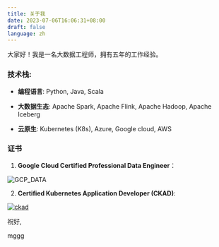 ```yaml
---
title: 关于我
date: 2023-07-06T16:06:31+08:00
draft: false
language: zh
---
```


大家好！我是一名大数据工程师，拥有五年的工作经验。

### 技术栈:
- **编程语言**: Python, Java, Scala

- **大数据生态**: Apache Spark, Apache Flink, Apache Hadoop, Apache Iceberg

- **云原生**: Kubernetes (K8s), Azure, Google cloud, AWS

### 证书

1. **Google Cloud Certified Professional Data Engineer**：
 

![GCP_DATA](/img/gcp.png)

2. **Certified Kubernetes Application Developer (CKAD)**:  

[![ckad](/img/ckad.png)](https://www.credly.com/badges/fd4d30e0-ae43-45ee-8025-ab52162b7b32/public_url)


祝好, 

mggg
